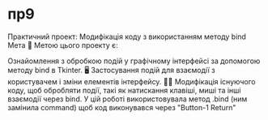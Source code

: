 # пр9
Практичний проект: Модифікація коду з використанням методу bind
Мета 🎯
Метою цього проекту є:

Ознайомлення з обробкою подій у графічному інтерфейсі за допомогою методу bind в Tkinter. 🖥
Застосування подій для взаємодії з користувачем і зміни елементів інтерфейсу. 👨‍💻
Модифікація існуючого коду, щоб обробляти події, такі як натискання клавіші, миші та інші взаємодії через bind. 
У цій роботі використовувала метод .bind (ним замінила command) щоб код виконувався через "Button-1 Return"
